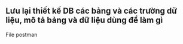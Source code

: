 ## Lưu lại thiết kế DB các bảng và các trường dữ liệu, mô tả bảng và dữ liệu dùng để làm gì
File postman



